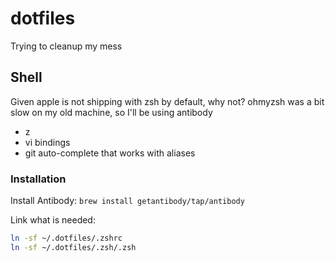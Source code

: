 # dotfiles
Trying to cleanup my mess

## Shell

Given apple is not shipping with zsh by default, why not?
ohmyzsh was a bit slow on my old machine, so I'll be using antibody

* z
* vi bindings
* git auto-complete that works with aliases

### Installation

Install Antibody: `brew install getantibody/tap/antibody`

Link what is needed:

```zsh
ln -sf ~/.dotfiles/.zshrc
ln -sf ~/.dotfiles/.zsh/.zsh
```



